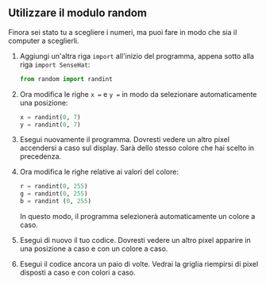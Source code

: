 ## Utilizzare il modulo random

Finora sei stato tu a scegliere i numeri, ma puoi fare in modo che sia il computer a sceglierli.

1. Aggiungi un'altra riga `import` all'inizio del programma, appena sotto alla riga `import SenseHat`:
    
    ```python
    from random import randint
    ```

2. Ora modifica le righe `x =` e `y =` in modo da selezionare automaticamente una posizione:
    
    ```python
    x = randint(0, 7) 
    y = randint(0, 7)
    ```

3. Esegui nuovamente il programma. Dovresti vedere un altro pixel accendersi a caso sul display. Sarà dello stesso colore che hai scelto in precedenza.

4. Ora modifica le righe relative ai valori del colore:
    
    ```python
    r = randint(0, 255)
    g = randint(0, 255)
    b = randint (0, 255)
    ```

    In questo modo, il programma selezionerà automaticamente un colore a caso.

5. Esegui di nuovo il tuo codice. Dovresti vedere un altro pixel apparire in una posizione a caso e con un colore a caso.

6. Esegui il codice ancora un paio di volte. Vedrai la griglia riempirsi di pixel disposti a caso e con colori a caso.
